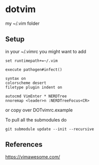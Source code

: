 # dotvim

my ~/.vim folder


## Setup

in your ~/.vimrc you might want to add

```
set runtimepath+=~/.vim

execute pathogen#infect()

syntax on
colorscheme desert
filetype plugin indent on

autocmd VimEnter * NERDTree
nnoremap <leader>n :NERDTreeFocus<CR>
```
or copy over DOTvimrc.example

To pull all the submodules do
```
git submodule update --init --recursive
```

## References

https://vimawesome.com/
